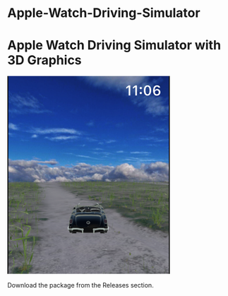# Apple-Watch-Driving-Simulator
<h1>Apple Watch Driving Simulator with 3D Graphics</h1>
                                                                                         
<img src="https://github.com/LisaGuide/Apple-Watch-Driving-Simulator/blob/master/screenshot.png">

<p></p>
<p></p>
<p></p>
<p></p>
<p></p>
<p>
Download the package from the Releases section.
</p>
<p></p>

